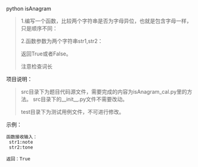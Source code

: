 python
isAnagram

>1.编写一个函数，比较两个字符串是否为字母异位，也就是包含字母一样，只是顺序不同：
>
>2.函数参数为两个字符串str1,str2：
>
>返回True或者False。
>
>注意检查词长



项目说明：

>src目录下为题目代码源文件，需要完成的内容为isAnagram_cal.py里的方法。
>src目录下的__init__.py文件不需要改动。
>
>test目录下为测试用例文件，不可进行修改。


示例：

	函数接收输入：
	 str1:note
	 str2:tone

    返回：True
